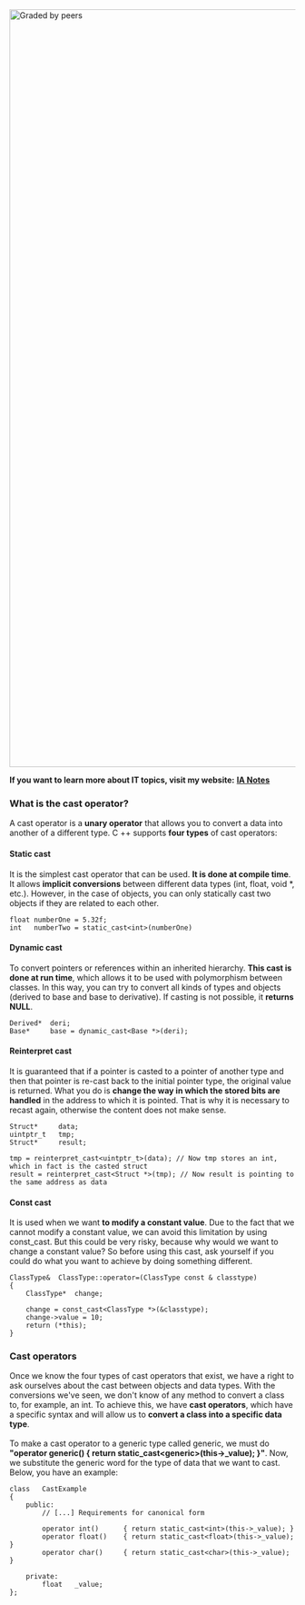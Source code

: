 <img width="1334" alt="Graded by peers" src="https://user-images.githubusercontent.com/74931024/141278089-eff970da-40be-4504-bb89-c81c306b6544.png">

**If you want to learn more about IT topics, visit my website:** [**IA Notes**](https://ia-notes.com/)

### What is the cast operator?
A cast operator is a **unary operator** that allows you to convert a data into another of a different type. C ++ supports **four types** of cast operators:

#### Static cast
It is the simplest cast operator that can be used. **It is done at compile time**. It allows **implicit conversions** between different data types (int, float, void *, etc.). However, in the case of objects, you can only statically cast two objects if they are related to each other.

    float numberOne = 5.32f;
    int   numberTwo = static_cast<int>(numberOne)

#### Dynamic cast
To convert pointers or references within an inherited hierarchy. **This cast is done at run time**, which allows it to be used with polymorphism between classes. In this way, you can try to convert all kinds of types and objects (derived to base and base to derivative). If casting is not possible, it **returns NULL**.

    Derived*  deri;
    Base*     base = dynamic_cast<Base *>(deri);

#### Reinterpret cast
It is guaranteed that if a pointer is casted to a pointer of another type and then that pointer is re-cast back to the initial pointer type, the original value is returned. What you do is **change the way in which the stored bits are handled** in the address to which it is pointed. That is why it is necessary to recast again, otherwise the content does not make sense.

    Struct*     data;
    uintptr_t   tmp;
    Struct*     result;
    
    tmp = reinterpret_cast<uintptr_t>(data); // Now tmp stores an int, which in fact is the casted struct
    result = reinterpret_cast<Struct *>(tmp); // Now result is pointing to the same address as data

#### Const cast
It is used when we want **to modify a constant value**. Due to the fact that we cannot modify a constant value, we can avoid this limitation by using const_cast. But this could be very risky, because why would we want to change a constant value? So before using this cast, ask yourself if you could do what you want to achieve by doing something different.

    ClassType&  ClassType::operator=(ClassType const & classtype)
    {
        ClassType*  change;
        
        change = const_cast<ClassType *>(&classtype);
        change->value = 10;
        return (*this);
    }

### Cast operators
Once we know the four types of cast operators that exist, we have a right to ask ourselves about the cast between objects and data types. With the conversions we've seen, we don't know of any method to convert a class to, for example, an int. To achieve this, we have **cast operators**, which have a specific syntax and will allow us to **convert a class into a specific data type**.<br><br>
To make a cast operator to a generic type called generic, we must do **\"operator generic() { return static_cast\<generic>(this->_value); }\"**. Now, we substitute the generic word for the type of data that we want to cast. Below, you have an example:
    
    class   CastExample
    {
        public:
            // [...] Requirements for canonical form
    
            operator int()      { return static_cast<int>(this->_value); }
            operator float()    { return static_cast<float>(this->_value); }
            operator char()     { return static_cast<char>(this->_value); }
    
        private:
            float   _value;
    };
